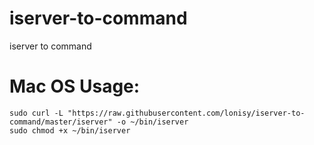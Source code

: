 # iserver-to-command
iserver to command


# Mac OS Usage:

```
sudo curl -L "https://raw.githubusercontent.com/lonisy/iserver-to-command/master/iserver" -o ~/bin/iserver
sudo chmod +x ~/bin/iserver
```
